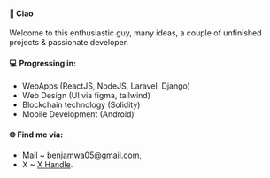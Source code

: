 #### 🙂 Ciao

Welcome to this enthusiastic guy, many ideas, a couple of unfinished projects & passionate developer.

#### 💻 Progressing in:

- WebApps (ReactJS, NodeJS, Laravel, Django) 
- Web Design (UI via figma, tailwind) 
- Blockchain technology (Solidity) 
- Mobile Development (Android) 

#### 🌐 Find me via:

- Mail ~ benjamwa05@gmail.com, 
- X ~ [X Handle](https://twitter.com/Qhabe_4).
